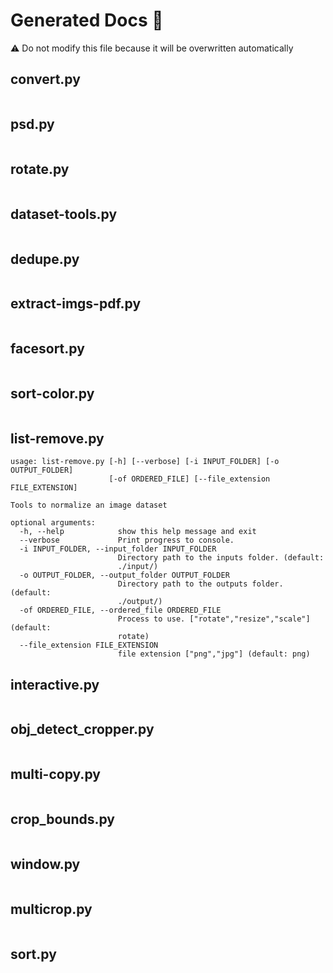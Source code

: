 # Generated Docs 📜
⚠️ Do not modify this file because it will be overwritten automatically
## convert.py
```
```
## psd.py
```
```
## rotate.py
```
```
## dataset-tools.py
```
```
## dedupe.py
```
```
## extract-imgs-pdf.py
```
```
## facesort.py
```
```
## sort-color.py
```
```
## list-remove.py
```
usage: list-remove.py [-h] [--verbose] [-i INPUT_FOLDER] [-o OUTPUT_FOLDER]
                      [-of ORDERED_FILE] [--file_extension FILE_EXTENSION]

Tools to normalize an image dataset

optional arguments:
  -h, --help            show this help message and exit
  --verbose             Print progress to console.
  -i INPUT_FOLDER, --input_folder INPUT_FOLDER
                        Directory path to the inputs folder. (default:
                        ./input/)
  -o OUTPUT_FOLDER, --output_folder OUTPUT_FOLDER
                        Directory path to the outputs folder. (default:
                        ./output/)
  -of ORDERED_FILE, --ordered_file ORDERED_FILE
                        Process to use. ["rotate","resize","scale"] (default:
                        rotate)
  --file_extension FILE_EXTENSION
                        file extension ["png","jpg"] (default: png)
```
## interactive.py
```
```
## obj_detect_cropper.py
```
```
## multi-copy.py
```
```
## crop_bounds.py
```
```
## window.py
```
```
## multicrop.py
```
```
## sort.py
```
```
